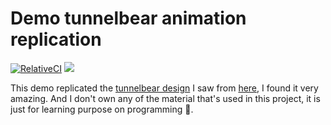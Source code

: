 # Demo tunnelbear animation replication

[![RelativeCI](https://badges.relative-ci.com/badges/ZEGrUkJGsQj3SvoJYN02?branch=master&style=flat-square)](https://app.relative-ci.com/projects/ZEGrUkJGsQj3SvoJYN02)
[![](https://img.shields.io/badge/_-_?style=social&label=%F0%9F%9A%80%20Cloudflare%20Page)](https://beardear.pages.dev/)

This demo replicated the [tunnelbear design](https://www.tunnelbear.com/account/login) I saw from [here](https://www.designspells.com/spells/bear-follows-you-as-you-type-your-email-and-covers-its-eyes-as-you-type-your), I found it very amazing. And I don't own any of the material that's used in this project, it is just for learning purpose on programming 🙏.
